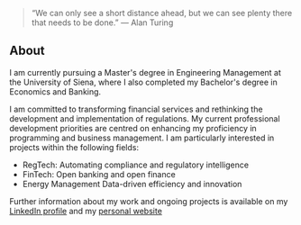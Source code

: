 > “We can only see a short distance ahead, but we can see plenty there that needs to be done.”  — Alan Turing

## About
I am currently pursuing a Master's degree in Engineering Management at the University of Siena, where I also completed my Bachelor's degree in Economics and Banking.

I am committed to transforming financial services and rethinking the development and implementation of regulations. My current professional development priorities are centred on enhancing my proficiency in programming and business management. I am particularly interested in projects within the following fields:

- RegTech: Automating compliance and regulatory intelligence
- FinTech: Open banking and open finance
- Energy Management Data-driven efficiency and innovation

Further information about my work and ongoing projects is available on my [LinkedIn profile](https://www.linkedin.com/in/francescosilvano) and my [personal website](https://fs01.studio/)

